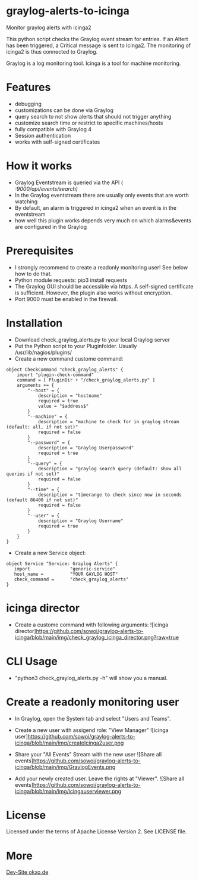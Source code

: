 # graylog-alerts-to-icinga
Monitor graylog alerts with icinga2

This python script checks the Graylog event stream for entries. If an Altert has been triggered, a Critical message is sent to Icinga2. 
The monitoring of icinga2 is thus connected to Graylog.

Graylog is a log monitoring tool.
Icinga is a tool for machine monitoring. 


# Features
- debugging
- customizations can be done via Graylog
- query search to not show alerts that should not trigger anything
- customize search time or restrict to specific machines/hosts
- fully compatible with Graylog 4
- Session authentication
- works with self-signed certificates

# How it works
- Graylog Eventstream is queried via the API (<address>:9000/api/events/search)
- In the Graylog eventstream there are usually only events that are worth watching
- By default, an alarm is triggered in icinga2 when an event is in the eventstream
- how well this plugin works depends very much on which alarms&events are configured in the Graylog

# Prerequisites
- I strongly recommend to create a readonly monitoring user! See below how to do that.
- Python module requests: pip3 install requests
- The Graylog GUI should be accessible via https. A self-signed certificate is sufficient. 
However, the plugin also works without encryption.
- Port 9000 must be enabled in the firewall. 

# Installation
- Download check_graylog_alerts.py to your local Graylog server
- Put the Python script to your Pluginfolder. Usually /usr/lib/nagios/plugins/
- Create a new command custome command:
```
object CheckCommand "check_graylog_alerts" {
    import "plugin-check-command"
    command = [ PluginDir + "/check_graylog_alerts.py" ]
    arguments += {
        "--host" = {
            description = "hostname"
            required = true
            value = "$address$"
        }
        "--machine" = {
            description = "machine to check for in graylog stream  (default: all, if not set)"
            required = false
        }
        "--password" = {
            description = "Graylog Userpassword"
            required = true
        }
        "--query" = {
            description = "graylog search query (default: show all queries if not set)"
            required = false
        }
        "--time" = {
            description = "timerange to check since now in seconds (default 86400 if not set)"
            required = false
        }
        "--user" = {
            description = "Graylog Username"
            required = true
        }
    }
}

```

- Create a new Service object:

```
object Service "Service: Graylog Alerts" {
   import               "generic-service"
   host_name =          "YOUR GAYLOG HOST"
   check_command =      "check_graylog_alerts"
}
```


# icinga director
- Create a custome command with following arguments:
![icinga director]https://github.com/sowoi/graylog-alerts-to-icinga/blob/main/img/check_graylog_icinga_director.png?raw=true


# CLI Usage
- "python3 check_graylog_alerts.py -h" will show you a manual.


# Create a readonly monitoring user
- In Graylog, open the System tab and select "Users and Teams".
- Create a new user with assigend role: "View Manager"
![icinga user]https://github.com/sowoi/graylog-alerts-to-icinga/blob/main/img/createIcinga2user.png

- Share your "All Events" Stream with the new user
![Share all events]https://github.com/sowoi/graylog-alerts-to-icinga/blob/main/img/GraylogEvents.png

- Add your newly created user. Leave the rights at "Viewer".
![Share all events]https://github.com/sowoi/graylog-alerts-to-icinga/blob/main/img/icingauserviewer.png

# License
Licensed under the terms of Apache License Version 2. See LICENSE file.

# More
[Dev-Site okxo.de](https://okxo.de/show-graylog-alerts-in-icinga2/)